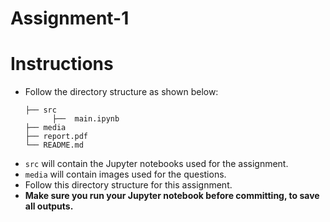 # Assignment-1

# Instructions
- Follow the directory structure as shown below: 
  ```
  ├── src
        ├──  main.ipynb
  ├── media
  ├── report.pdf
  └── README.md
  ```
- `src` will contain the Jupyter notebooks used for the assignment.
- `media` will contain images used for the questions.
- Follow this directory structure for this assignment.
- **Make sure you run your Jupyter notebook before committing, to save all outputs.**
